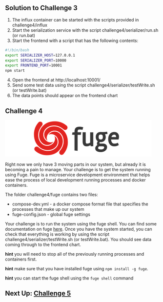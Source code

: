 ## Solution to Challenge 3

1. The influx container can be started with the scripts provided in challenge4/influx
2. Start the serialization service with the script challenge4/serializer/run.sh (or run.bat)
3. Start the frontend with a script that has the following contents:
```sh
#!/bin/bash
export SERIALIZER_HOST=127.0.0.1
export SERIALIZER_PORT=10000
export FRONTEND_PORT=10001
npm start
```

4. Open the frontend at http://localhost:10001/
5. Send some test data using the script challenge4/serializer/testWrite.sh (or testWrite.bat)
6. The data points should appear on the frontend chart

## Challenge 4
![image](../images/fuge-logo.png)

Right now we only have 3 moving parts in our system, but already it is becoming
a pain to manage. Your challenge is to get the system running using Fuge. Fuge
is a microservice development environment that helps ease the process of local
development running processes and docker containers.

The folder challenge4/fuge contains two files:

* compose-dev.yml - a docker compose format file that specifies the processes that make up our system
* fuge-config.json - global fuge settings

Your challenge is to run the system using the fuge shell. You can find some
documentation on fuge [here](https://github.com/apparatus/fuge). Once you
have the system started, you can check that everything is working by using the
script challenge4/serializer/testWrite.sh (or testWrite.bat). You should see
data coming through to the frontend chart.

__hint__ you will need to stop all of the previously running processes and containers first.

__hint__ make sure that you have installed fuge using `npm install -g fuge`.

__hint__ you can start the fuge shell using the `fuge shell` command


## Next Up: [Challenge 5](../challenge5/README.md)
